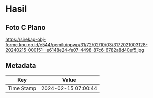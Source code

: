 # Hasil

## Foto C Plano

https://sirekap-obj-formc.kpu.go.id/e544/pemilu/ppwp/31/72/02/10/03/3172021003128-20240215-000151--e6148e24-fe07-4498-87c6-6782a8d40ef5.jpg


## Metadata

| Key        | Value               |
| ---------- | ------------------- |
| Time Stamp | 2024-02-15 07:00:44 |



